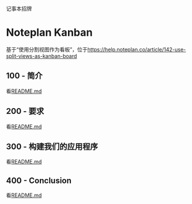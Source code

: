 记事本招牌

# Noteplan Kanban

基于“使用分割视图作为看板”，位于<https://help.noteplan.co/article/142-use-split-views-as-kanban-board>

## 100 - 简介

看[README.md](./100/README.md)

## 200 - 要求

看[README.md](./200/README.md)

## 300 - 构建我们的应用程序

看[README.md](./300/README.md)

## 400 - Conclusion

看[README.md](./400/README.md)
